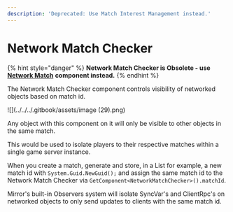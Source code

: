 ```yaml
---
description: 'Deprecated: Use Match Interest Management instead.'
---
```


# Network Match Checker

{% hint style="danger" %}
**Network Match Checker is Obsolete - use** [**Network Match**](../../interest-management/match.md) **component instead.**
{% endhint %}

The Network Match Checker component controls visibility of networked objects based on match id.

![](../../../.gitbook/assets/image (29).png)

Any object with this component on it will only be visible to other objects in the same match.

This would be used to isolate players to their respective matches within a single game server instance.

When you create a match, generate and store, in a List for example, a new match id with `System.Guid.NewGuid();` and assign the same match id to the Network Match Checker via `GetComponent<NetworkMatchChecker>().matchId`.

Mirror's built-in Observers system will isolate SyncVar's and ClientRpc's on networked objects to only send updates to clients with the same match id.
